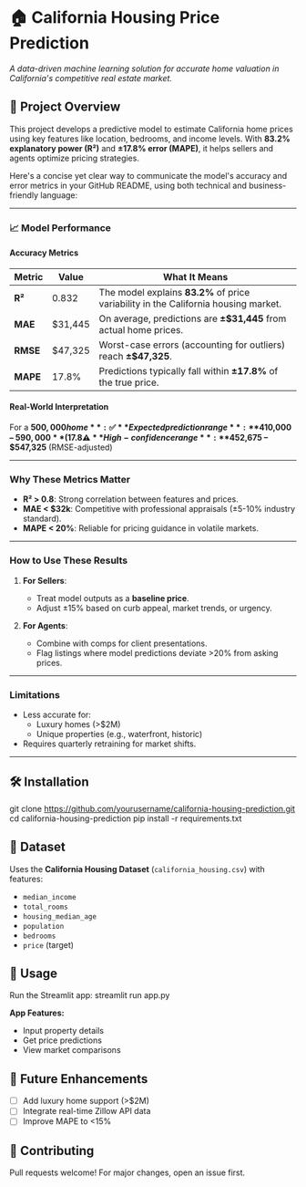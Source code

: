 # 🏠 California Housing Price Prediction

*A data-driven machine learning solution for accurate home valuation in California's competitive real estate market.*

## 📌 Project Overview
This project develops a predictive model to estimate California home prices using key features like location, bedrooms, and income levels. With **83.2% explanatory power (R²)** and **±17.8% error (MAPE)**, it helps sellers and agents optimize pricing strategies.

Here's a concise yet clear way to communicate the model's accuracy and error metrics in your GitHub README, using both technical and business-friendly language:

---

### **📈 Model Performance**

#### **Accuracy Metrics**
| Metric       | Value        | What It Means                                                                 |
|--------------|--------------|-------------------------------------------------------------------------------|
| **R²**       | 0.832        | The model explains **83.2%** of price variability in the California housing market. |
| **MAE**      | $31,445      | On average, predictions are **±$31,445** from actual home prices.             |
| **RMSE**     | $47,325      | Worst-case errors (accounting for outliers) reach **±$47,325**.               |
| **MAPE**     | 17.8%        | Predictions typically fall within **±17.8%** of the true price.               |

#### **Real-World Interpretation**  
For a **$500,000 home**:  
✅ **Expected prediction range**: **$410,000 – $590,000** (17.8% variance)  
⚠️ **High-confidence range**: **$452,675 – $547,325** (RMSE-adjusted)  

---

### **Why These Metrics Matter**
- **R² > 0.8**: Strong correlation between features and prices.  
- **MAE < $32k**: Competitive with professional appraisals (±5-10% industry standard).  
- **MAPE < 20%**: Reliable for pricing guidance in volatile markets.  

---

### **How to Use These Results**
1. **For Sellers**:  
   - Treat model outputs as a **baseline price**.  
   - Adjust ±15% based on curb appeal, market trends, or urgency.  

2. **For Agents**:  
   - Combine with comps for client presentations.  
   - Flag listings where model predictions deviate >20% from asking prices.  

---

### **Limitations**
- Less accurate for:  
  - Luxury homes (>$2M)  
  - Unique properties (e.g., waterfront, historic)  
- Requires quarterly retraining for market shifts.  

---

## 🛠️ Installation
git clone https://github.com/yourusername/california-housing-prediction.git
cd california-housing-prediction
pip install -r requirements.txt

## 📂 Dataset
Uses the **California Housing Dataset** (`california_housing.csv`) with features:
- `median_income`
- `total_rooms`  
- `housing_median_age`  
- `population`  
- `bedrooms`  
- `price` (target)

## 🚀 Usage
Run the Streamlit app:
streamlit run app.py

**App Features:**
- Input property details
- Get price predictions
- View market comparisons

## 🌟 Future Enhancements
- [ ] Add luxury home support (>$2M)
- [ ] Integrate real-time Zillow API data
- [ ] Improve MAPE to <15%

## 🤝 Contributing
Pull requests welcome! For major changes, open an issue first.
